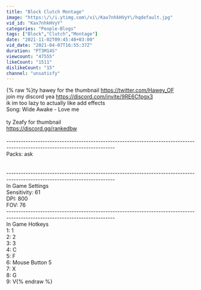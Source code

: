 ```yaml
---
title: "Block Clutch Montage"
image: "https:\/\/i.ytimg.com\/vi\/Kax7nhkHVyY\/hqdefault.jpg"
vid_id: "Kax7nhkHVyY"
categories: "People-Blogs"
tags: ["Block","Clutch","Montage"]
date: "2021-11-02T09:45:48+03:00"
vid_date: "2021-04-07T16:55:37Z"
duration: "PT3M14S"
viewcount: "47555"
likeCount: "1511"
dislikeCount: "15"
channel: "unsatisfy"
---
```

{% raw %}ty hawey for  the thumbnail  <a rel="nofollow" target="blank" href="https://twitter.com/Hawey_OF">https://twitter.com/Hawey_OF</a><br />join my discord yea <a rel="nofollow" target="blank" href="https://discord.com/invite/9RE6Cfpgx3">https://discord.com/invite/9RE6Cfpgx3</a><br />ik im too lazy to actually like add effects<br />Song: Wide Awake - Love me<br /><br />ty Zeafy for thumbnail<br /><a rel="nofollow" target="blank" href="https://discord.gg/rankedbw​">https://discord.gg/rankedbw​</a><br /><br />---------------------------------------------------------------------------------------------------------------------------<br />Packs: ask<br /><br /><br />---------------------------------------------------------------------------------------------------------------------------<br />In Game Settings<br />Sensitivity: 61<br />DPI: 800<br />FOV: 76<br />---------------------------------------------------------------------------------------------------------------------------<br />In Game Hotkeys<br />1: 1<br />2: 2<br />3: 3<br />4: C<br />5: F<br />6: Mouse Button 5<br />7: X<br />8: G<br />9: V{% endraw %}
